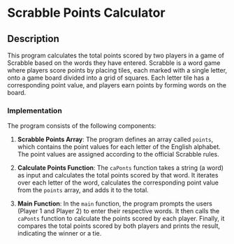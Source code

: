# Scrabble Points Calculator

## Description

This program calculates the total points scored by two players in a game of Scrabble based on the words they have entered. Scrabble is a word game where players score points by placing tiles, each marked with a single letter, onto a game board divided into a grid of squares. Each letter tile has a corresponding point value, and players earn points by forming words on the board.

### Implementation

The program consists of the following components:

1. **Scrabble Points Array**: The program defines an array called `points`, which contains the point values for each letter of the English alphabet. The point values are assigned according to the official Scrabble rules.

2. **Calculate Points Function**: The `caPonts` function takes a string (a word) as input and calculates the total points scored by that word. It iterates over each letter of the word, calculates the corresponding point value from the `points` array, and adds it to the total.

3. **Main Function**: In the `main` function, the program prompts the users (Player 1 and Player 2) to enter their respective words. It then calls the `caPonts` function to calculate the points scored by each player. Finally, it compares the total points scored by both players and prints the result, indicating the winner or a tie.

